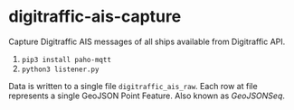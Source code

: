 # digitraffic-ais-capture

Capture Digitraffic AIS messages of all ships available from Digitraffic API.

1. `pip3 install paho-mqtt`  
2. `python3 listener.py`  

Data is written to a single file `digitraffic_ais_raw`.
Each row at file represents a single GeoJSON Point Feature. Also known as *GeoJSONSeq*.
